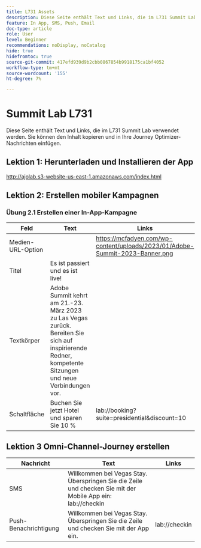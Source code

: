 ```yaml
---
title: L731 Assets
description: Diese Seite enthält Text und Links, die im L731 Summit Lab verwendet werden.
feature: In App, SMS, Push, Email
doc-type: article
role: User
level: Beginner
recommendations: noDisplay, noCatalog
hide: true
hidefromtoc: true
source-git-commit: 417efd939d9b2cbb0867854b9918175ca1bf4052
workflow-type: tm+mt
source-wordcount: '155'
ht-degree: 7%

---
```



# Summit Lab L731

Diese Seite enthält Text und Links, die im L731 Summit Lab verwendet werden. Sie können den Inhalt kopieren und in Ihre Journey Optimizer-Nachrichten einfügen.

## Lektion 1: Herunterladen und Installieren der App

http://ajolab.s3-website-us-east-1.amazonaws.com/index.html

## Lektion 2: Erstellen mobiler Kampagnen

### Übung 2.1 Erstellen einer In-App-Kampagne

| Feld | Text | Links |
|----|----|----|
| Medien-URL-Option |  | https://mcfadyen.com/wp-content/uploads/2023/01/Adobe-Summit-2023-Banner.png |
| Titel | Es ist passiert und es ist live! |  |
| Textkörper | Adobe Summit kehrt am 21.-23. März 2023 zu Las Vegas zurück. Bereiten Sie sich auf inspirierende Redner, kompetente Sitzungen und neue Verbindungen vor. |  |
| Schaltfläche | Buchen Sie jetzt Hotel und sparen Sie 10 % | lab://booking?suite=presidential&amp;discount=10 |


## Lektion 3 Omni-Channel-Journey erstellen

| Nachricht | Text | Links |
|----|----|----|
| SMS | Willkommen bei Vegas Stay. Überspringen Sie die Zeile und checken Sie mit der Mobile App ein: lab://checkin |  |
| Push-Benachrichtigung | Willkommen bei Vegas Stay. Überspringen Sie die Zeile und checken Sie mit der App ein. | lab://checkin |
